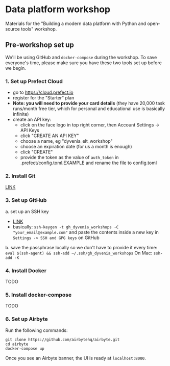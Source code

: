 # Data platform workshop
Materials for the "Building a modern data platform with Python and open-source tools" workshop.

## Pre-workshop set up
We'll be using GitHub and `docker-compose` during the workshop. To save everyone's time, please make sure you have these two tools set up before we begin.

### 1. Set up Prefect Cloud
- go to https://cloud.prefect.io
- register for the "Starter" plan
- **Note: you will need to provide your card details** (they have 20,000 task runs/month free tier, which for personal and educational use is basically infinite)
- create an API key:
    - click on the face logo in top right corner, then Account Settings -> API Keys
    - click "CREATE AN API KEY"
    - choose a name, eg "dyvenia_elt_workshop"
    - choose an expiration date (for us a month is enough)
    - click "CREATE"
    - provide the token as the value of `auth_token` in .prefect/config.toml.EXAMPLE and rename the file to config.toml

### 2. Install Git
[LINK](https://git-scm.com/downloads)

### 3. Set up GitHub
a. set up an SSH key
- [LINK](https://docs.github.com/en/authentication/connecting-to-github-with-ssh/generating-a-new-ssh-key-and-adding-it-to-the-ssh-agent)
- basically: `ssh-keygen -t gh_dyvenia_workshops -C "your_email@example.com"` and paste the contents inside a new key in `Settings -> SSH and GPG keys` on GitHub

b. save the passphrase locally so we don't have to provide it every time:
`eval $(ssh-agent) && ssh-add ~/.ssh/gh_dyvenia_workshops`
On Mac:
`ssh-add -K`

### 4. Install Docker
TODO

### 5. Install docker-compose
TODO

### 6. Set up Airbyte
Run the following commands:
```
git clone https://github.com/airbytehq/airbyte.git
cd airbyte
docker-compose up
```

Once you see an Airbyte banner, the UI is ready at `localhost:8000`.